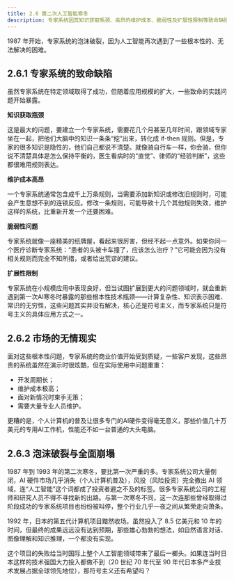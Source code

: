 ```yaml
---
title: 2.6 第二次人工智能寒冬
description: 专家系统因其知识获取瓶颈、高昂的维护成本、脆弱性及扩展性限制等致命缺陷，其商业价值受到严重质疑。随着个人计算机的普及，专用AI硬件市场崩溃，投资泡沫破裂，导致了比第一次更严重的第二次人工智能寒冬，日本的第五代计算机项目也以失败告终。
---
```


1987 年开始，专家系统的泡沫破裂，因为人工智能再次遇到了一些根本性的、无法解决的困难。


## 2.6.1 专家系统的致命缺陷

虽然专家系统在特定领域取得了成功，但随着应用规模的扩大，一些致命的实践问题开始暴露。

**知识获取瓶颈**

这是最大的问题，要建立一个专家系统，需要花几个月甚至几年时间，跟领域专家坐在一起，把他们大脑中的知识一条条“挖”出来，转化成 if-then 规则。但是，专家的很多知识是隐性的，他们自己都说不清楚。就像骑自行车一样，你会骑，但你说不清楚具体是怎么保持平衡的，医生看病时的“直觉”、律师的“经验判断”，这些都很难用规则表达。

**维护成本高昂**

一个专家系统通常包含成千上万条规则，当需要添加新知识或修改旧规则时，可能会产生意想不到的连锁反应。修改一条规则，可能导致十几个其他规则失效，维护这样的系统，比重新开发一个还要困难。


**脆弱性问题**

专家系统就像一座精美的纸牌屋，看起来很厉害，但经不起一点意外。如果你问一个医疗诊断专家系统：“患者的头被卡车撞了，应该怎么治疗？”它可能会因为没有相关规则而完全不知所措，或者给出荒谬的建议。

**扩展性限制**

专家系统在小规模应用中表现良好，但当试图扩展到更大的问题领域时，就会重新遇到第一次AI寒冬时暴露的那些根本性技术瓶颈——计算复杂性、知识表示困难、常识的无穷性，这些问题其实并没有解决，核心还是符号主义，而专家系统只是符号主义的具体应用方式之一。

## 2.6.2 市场的无情现实

面对这些根本性问题，专家系统的商业价值开始受到质疑，一些客户发现，这些昂贵的系统虽然在演示时很炫酷，但在实际使用中问题重重：

- 开发周期长；
- 维护成本极高；
- 面对新情况时束手无策；
- 需要大量专业人员维护。

更糟的是，个人计算机的普及让很多专门的AI硬件变得毫无意义，那些价值几十万美元的专用AI工作机，性能还不如一台普通的大头电脑。

## 2.6.3 泡沫破裂与全面崩塌

1987 年到 1993 年的第二次寒冬，要比第一次严重的多。专家系统公司大量倒闭，AI 硬件市场几乎消失（个人计算机普及），风投（风险投资）完全撤出 AI 领域，连“人工智能”这个词都成了投资者避之不及的标签。很多专家系统公司的工程师和研究人员不得不寻找新的出路。与第一次寒冬不同，这一次连那些曾经取得过阶段成功的专家系统项目也纷纷被叫停，整个行业几乎一夜之间从繁荣走向萧条。

1992 年，日本的第五代计算机项目黯然收场。虽然投入了 8.5 亿美元和 10 年的时间，但最终的成果远远没有达到预期，那些雄心勃勃的想法，如自然语言对话、图像理解和知识推理，一个都没有实现。

这个项目的失败给当时国际上整个人工智能领域带来了最后一榔头。如果连当时日本这样的技术强国大力投入都做不到（20 世纪 70 年代至 90 年代日本多产业技术发展占据全球领先地位），那符号主义还有希望吗？
